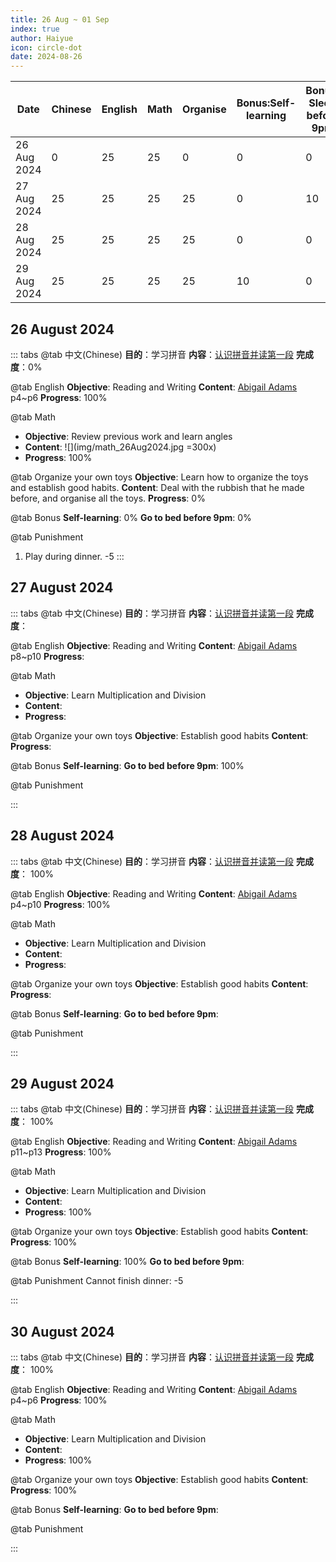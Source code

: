 ```yaml
---
title: 26 Aug ~ 01 Sep
index: true
author: Haiyue
icon: circle-dot
date: 2024-08-26
---
```


| Date | Chinese | English | Math | Organise | Bonus:Self-learning | Bonus: Sleep before 9pm | Punishment | Total |
| -- | -- | -- | -- | -- | -- | -- | -- | -- |
|26 Aug 2024 | 0 | 25 | 25 | 0 | 0 | 0 | Play during dinner: -5 | 45 |
|27 Aug 2024 | 25 | 25 | 25 | 25 | 0 | 10 | Play during dinner: -5 | 105 |
|28 Aug 2024 | 25 | 25 | 25 | 25 | 0 | 0 |  | 95 |
|29 Aug 2024 | 25 | 25 | 25 | 25 | 10 | 0 | Cannot finish dinner: -5 | 105|


## 26 August 2024
::: tabs
@tab 中文(Chinese)
**目的**：学习拼音
**内容**：[认识拼音并读第一段](/chinese/idiom/2024-01-20_不可救药.html)
**完成度**：0%

@tab English
**Objective**: Reading and Writing
**Content**: [Abigail Adams](/english/reading/K/01.AbigailAdams(clr).html) p4~p6
**Progress**: 100%

@tab Math
* **Objective**: Review previous work and learn angles
* **Content**: 
![](img/math_26Aug2024.jpg =300x)
* **Progress**: 100%

@tab Organize your own toys
**Objective**: Learn how to organize the toys and establish good habits.
**Content**: Deal with the rubbish that he made before, and organise all the toys.
**Progress**: 0%

@tab Bonus
**Self-learning**: 0%
**Go to bed before 9pm**: 0%

@tab Punishment
1. Play during dinner. -5
:::

## 27 August 2024
::: tabs
@tab 中文(Chinese)
**目的**：学习拼音
**内容**：[认识拼音并读第一段](/chinese/idiom/2024-01-20_不可救药.html)
**完成度**：

@tab English
**Objective**: Reading and Writing
**Content**: [Abigail Adams](/english/reading/K/01.AbigailAdams(clr).html) p8~p10
**Progress**: 

@tab Math
* **Objective**: Learn Multiplication and Division
* **Content**: 
* **Progress**: 

@tab Organize your own toys
**Objective**: Establish good habits
**Content**: 
**Progress**: 

@tab Bonus
**Self-learning**: 
**Go to bed before 9pm**: 100% 

@tab Punishment

:::


## 28 August 2024
::: tabs
@tab 中文(Chinese)
**目的**：学习拼音
**内容**：[认识拼音并读第一段](/chinese/idiom/2024-01-21_当机立断.html)
**完成度**： 100%

@tab English
**Objective**: Reading and Writing
**Content**: [Abigail Adams](/english/reading/K/01.AbigailAdams(clr).html) p4~p10
**Progress**: 100%

@tab Math
* **Objective**: Learn Multiplication and Division
* **Content**: 
* **Progress**: 

@tab Organize your own toys
**Objective**: Establish good habits
**Content**: 
**Progress**: 

@tab Bonus
**Self-learning**: 
**Go to bed before 9pm**: 

@tab Punishment

:::


## 29 August 2024
::: tabs
@tab 中文(Chinese)
**目的**：学习拼音
**内容**：[认识拼音并读第一段](/chinese/idiom/2024-01-18_不劳而获.html)
**完成度**： 100%

@tab English
**Objective**: Reading and Writing
**Content**: [Abigail Adams](/english/reading/K/01.AbigailAdams(clr).html) p11~p13
**Progress**: 100%

@tab Math
* **Objective**: Learn Multiplication and Division
* **Content**: 
* **Progress**: 100% 

@tab Organize your own toys
**Objective**: Establish good habits
**Content**: 
**Progress**: 100%

@tab Bonus
**Self-learning**: 100% 
**Go to bed before 9pm**: 

@tab Punishment
Cannot finish dinner: -5

:::



## 30 August 2024
::: tabs
@tab 中文(Chinese)
**目的**：学习拼音
**内容**：[认识拼音并读第一段](/chinese/idiom/2024-01-10_出尔反尔.html)
**完成度**： 100%

@tab English
**Objective**: Reading and Writing
**Content**: [Abigail Adams](/english/reading/K/02.AllAboutKite.html) p4~p6
**Progress**: 100%

@tab Math
* **Objective**: Learn Multiplication and Division
* **Content**: 
* **Progress**: 100%

@tab Organize your own toys
**Objective**: Establish good habits
**Content**: 
**Progress**: 100%

@tab Bonus
**Self-learning**: 
**Go to bed before 9pm**: 

@tab Punishment

:::

